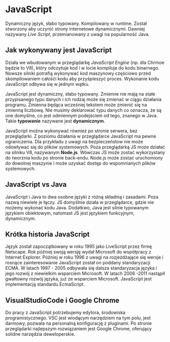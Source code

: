 # JavaScript
Dynamiczny język, słabo typowany. Kompilowany w runtime. Został stworzony aby uczynić strony internetowe dynamicznymi. Dawniej nazywany *Live Script*, przemianowany z uwagi na popularność Java. 

## Jak wykonywany jest JavaScript
Działa we wbudowanym w przeglądarkę *JavaScript Engine* (np. dla Chrmoe będzie to V8), który odczytuje kod i w locie kompiluje do kodu binarnego. Nowsze silniki potrafią wykonywać kod maszynowy częściowo przed skompilowaniem całośći kodu aby przyśpieszyć proces. Wykonanie kodu JavaScript odbywa się w jednym wątku. 

JavaScript jest dynamiczny, słabo typowany. Zmienne nie mają na stałe przypisanego typu danych i ich rodzaj może się zmienać w ciągu działania programu. Zmienna będąca wcześniej tekstem może zmienić się na zmienną liczbową. Nie musimy deklarować typu danych co oznacza, że są one domyślne, co jest odmiennym podejściem od tego, znanego w Java. Takie **typowanie** nazywane jest **dynamicznym**.

JavaScript można wykonywać również po stronie serwera, bez przeglądarki. Z poziomu działania w przeglądarce JavaScript ma pewne ograniczenia. Dla przykładu z uwagi na bezpieczeństow nie może odowływać się do plików systemowych. Poza przeglądarką JS może działać na silniku V8, nazywanym **Node.js**. Wówczas JS może zostać wykorzystany do tworznia kodu po stronie back-endu. Node.js może zostać uruchomiony do dowolnej maszynie i może uzyskać dostęp do wspomnianych plików systemowych.  

## JavaScript vs Java
JavaScript i Java to dwa osobne języki z różną składnią i zasadami. Poza nazwą niewiele je łączy. JS domyślnie działa w przeglądarce, gdzie nie możemy wykonać kodu Java. Dodatkwo, Java jest silnie typowanym językiem obiektowym, natomast JS jest językiem funkcyjnym, dynamicznym.

## Krótka historia JavaScript
Język został zapoczątkowany w roku 1995 jako LiveScript przez firmę Netscape. Rok później swoją wersję wydał Microsoft do współpracy z Internet Explorer. Później w roku 1996 z uwagi na rozjeżdżające się wersje i rosnące zainteresowanie JavaScript został on poddany standaryzacji ECMA. W latach 1997 - 2005 odbywała się dalsza standaryzacja języka i jego rozwój z niewielkim wsparciem Microsoft. W latach 2006 -2011 nastąpił gwałtowny rozwój języka, już ze wsparciem Microsoft. JavaScript jest implementacją standardu EcmaScript.

## VisualStudioCode i Google Chrome
Do pracy z JavaScript potrzebujemy edytora, środowiska programistycznego. VSC jest wiodącym narzędziem na tym polu, jest darmowy, pozwala na personalną konfigurację z pluginami. Po stronie przeglądarki najlepszym rozwiązaniem jest Google Chrome, oferujący solidne narzędzia deweloperskie.